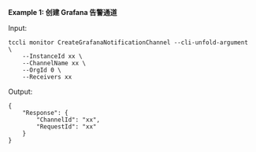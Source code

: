 **Example 1: 创建 Grafana 告警通道**



Input: 

```
tccli monitor CreateGrafanaNotificationChannel --cli-unfold-argument  \
    --InstanceId xx \
    --ChannelName xx \
    --OrgId 0 \
    --Receivers xx
```

Output: 
```
{
    "Response": {
        "ChannelId": "xx",
        "RequestId": "xx"
    }
}
```

